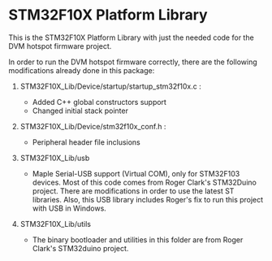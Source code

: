 # STM32F10X Platform Library

This is the STM32F10X Platform Library with just the needed code for the DVM hotspot firmware project.

In order to run the DVM hotspot firmware correctly, there are the following modifications
already done in this package:

1) STM32F10X_Lib/Device/startup/startup_stm32f10x.c :
    - Added C++ global constructors support
    - Changed initial stack pointer

2) STM32F10X_Lib/Device/stm32f10x_conf.h :
    - Peripheral header file inclusions

3) STM32F10X_Lib/usb
    - Maple Serial-USB support (Virtual COM), only for STM32F103 devices. Most of this code comes from Roger Clark's STM32Duino project. There are modifications in order to use the latest ST libraries. Also, this USB library includes Roger's fix to run this project with USB in Windows.

4) STM32F10X_Lib/utils
    - The binary bootloader and utilities in this folder are from Roger Clark's STM32duino project.

